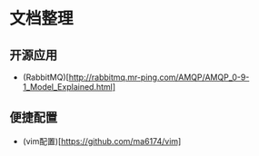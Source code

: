 # 文档整理

## 开源应用

- (RabbitMQ)[http://rabbitmq.mr-ping.com/AMQP/AMQP_0-9-1_Model_Explained.html] 


## 便捷配置

- (vim配置)[https://github.com/ma6174/vim]
